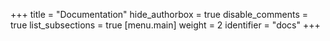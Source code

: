 +++
title = "Documentation"
hide_authorbox = true
disable_comments = true
list_subsections = true
[menu.main]
  weight = 2
  identifier = "docs"
+++
